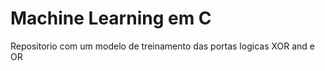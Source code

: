 <h1>Machine Learning em C
</h1>
Repositorio com um modelo de treinamento das portas logicas XOR and e OR